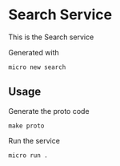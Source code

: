 # Search Service

This is the Search service

Generated with

```
micro new search
```

## Usage

Generate the proto code

```
make proto
```

Run the service

```
micro run .
```